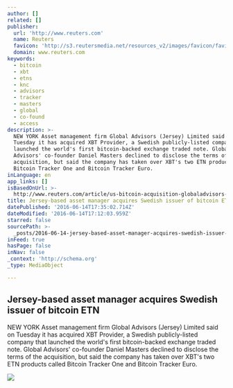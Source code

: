 ```yaml
---
author: []
related: []
publisher:
  url: 'http://www.reuters.com'
  name: Reuters
  favicon: 'http://s3.reutersmedia.net/resources_v2/images/favicon/favicon.ico'
  domain: www.reuters.com
keywords:
  - bitcoin
  - xbt
  - etns
  - knc
  - advisors
  - tracker
  - masters
  - global
  - co-found
  - access
description: >-
  NEW YORK Asset management firm Global Advisors (Jersey) Limited said on
  Tuesday it has acquired XBT Provider, a Swedish publicly-listed company that
  launched the world's first bitcoin-backed exchange traded note. Global
  Advisors' co-founder Daniel Masters declined to disclose the terms of the
  acquisition, but said the company has taken over XBT's two ETN products called
  Bitcoin Tracker One and Bitcoin Tracker Euro.
inLanguage: en
app_links: []
isBasedOnUrl: >-
  http://www.reuters.com/article/us-bitcoin-acquisition-globaladvisors-idUSKCN0Z022T
title: Jersey-based asset manager acquires Swedish issuer of bitcoin ETN
datePublished: '2016-06-14T17:35:02.714Z'
dateModified: '2016-06-14T17:12:03.959Z'
starred: false
sourcePath: >-
  _posts/2016-06-14-jersey-based-asset-manager-acquires-swedish-issuer-of-bitcoi.md
inFeed: true
hasPage: false
inNav: false
_context: 'http://schema.org'
_type: MediaObject

---
```

<article style=""><h1>Jersey-based asset manager acquires Swedish issuer of bitcoin ETN</h1><p>NEW YORK Asset management firm Global Advisors (Jersey) Limited said on Tuesday it has acquired XBT Provider, a Swedish publicly-listed company that launched the world's first bitcoin-backed exchange traded note. Global Advisors' co-founder Daniel Masters declined to disclose the terms of the acquisition, but said the company has taken over XBT's two ETN products called Bitcoin Tracker One and Bitcoin Tracker Euro.</p><img src="http://s4.reutersmedia.net/resources_v2/images/rcom-default.png" /></article>